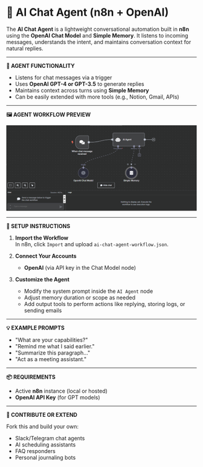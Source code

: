 # 🤖 AI Chat Agent (n8n + OpenAI)

The **AI Chat Agent** is a lightweight conversational automation built in **n8n** using the **OpenAI Chat Model** and **Simple Memory**. It listens to incoming messages, understands the intent, and maintains conversation context for natural replies.

---

**🧠 AGENT FUNCTIONALITY**

- Listens for chat messages via a trigger
- Uses **OpenAI GPT-4 or GPT-3.5** to generate replies
- Maintains context across turns using **Simple Memory**
- Can be easily extended with more tools (e.g., Notion, Gmail, APIs)

---

**🖼️ AGENT WORKFLOW PREVIEW**

![Workflow Screenshot](screenshot.png)

---

**🔧 SETUP INSTRUCTIONS**

1. **Import the Workflow**  
   In n8n, click `Import` and upload `ai-chat-agent-workflow.json`.

2. **Connect Your Accounts**
   - **OpenAI** (via API key in the Chat Model node)

3. **Customize the Agent**
   - Modify the system prompt inside the `AI Agent` node
   - Adjust memory duration or scope as needed
   - Add output tools to perform actions like replying, storing logs, or sending emails

---

**💡 EXAMPLE PROMPTS**

- "What are your capabilities?"
- "Remind me what I said earlier."
- "Summarize this paragraph..."
- "Act as a meeting assistant."

---

**📦 REQUIREMENTS**

- Active **n8n** instance (local or hosted)
- **OpenAI API Key** (for GPT models)

---

**📩 CONTRIBUTE OR EXTEND**

Fork this and build your own:

- Slack/Telegram chat agents  
- AI scheduling assistants  
- FAQ responders  
- Personal journaling bots  
